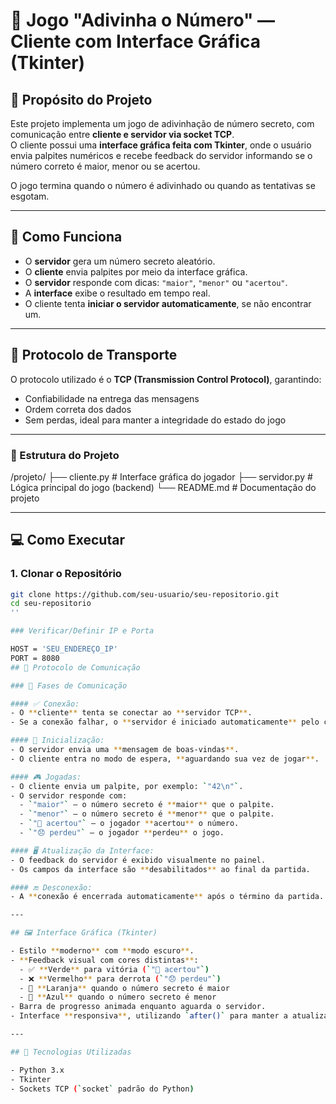 # 🎯 Jogo "Adivinha o Número" — Cliente com Interface Gráfica (Tkinter)

## 🧠 Propósito do Projeto
Este projeto implementa um jogo de adivinhação de número secreto, com comunicação entre **cliente e servidor via socket TCP**.  
O cliente possui uma **interface gráfica feita com Tkinter**, onde o usuário envia palpites numéricos e recebe feedback do servidor informando se o número correto é maior, menor ou se acertou.

O jogo termina quando o número é adivinhado ou quando as tentativas se esgotam.

---

## 🚀 Como Funciona
- O **servidor** gera um número secreto aleatório.
- O **cliente** envia palpites por meio da interface gráfica.
- O **servidor** responde com dicas: `"maior"`, `"menor"` ou `"acertou"`.
- A **interface** exibe o resultado em tempo real.
- O cliente tenta **iniciar o servidor automaticamente**, se não encontrar um.

---

## 📡 Protocolo de Transporte
O protocolo utilizado é o **TCP (Transmission Control Protocol)**, garantindo:
- Confiabilidade na entrega das mensagens
- Ordem correta dos dados
- Sem perdas, ideal para manter a integridade do estado do jogo

---

### 📁 Estrutura do Projeto
/projeto/
├── cliente.py       # Interface gráfica do jogador
├── servidor.py      # Lógica principal do jogo (backend)
└── README.md        # Documentação do projeto

---

## 💻 Como Executar

### 1. Clonar o Repositório
```bash
git clone https://github.com/seu-usuario/seu-repositorio.git
cd seu-repositorio
''

### Verificar/Definir IP e Porta

HOST = 'SEU_ENDEREÇO_IP'
PORT = 8080
## 🔄 Protocolo de Comunicação

### 🔗 Fases de Comunicação

#### ✅ Conexão:
- O **cliente** tenta se conectar ao **servidor TCP**.
- Se a conexão falhar, o **servidor é iniciado automaticamente** pelo cliente.

#### 🚀 Inicialização:
- O servidor envia uma **mensagem de boas-vindas**.
- O cliente entra no modo de espera, **aguardando sua vez de jogar**.

#### 🎮 Jogadas:
- O cliente envia um palpite, por exemplo: `"42\n"`.
- O servidor responde com:
  - `"maior"` — o número secreto é **maior** que o palpite.
  - `"menor"` — o número secreto é **menor** que o palpite.
  - `"🎉 acertou"` — o jogador **acertou** o número.
  - `"😞 perdeu"` — o jogador **perdeu** o jogo.

#### 🖥 Atualização da Interface:
- O feedback do servidor é exibido visualmente no painel.
- Os campos da interface são **desabilitados** ao final da partida.

#### 🔚 Desconexão:
- A **conexão é encerrada automaticamente** após o término da partida.

---

## 🖼 Interface Gráfica (Tkinter)

- Estilo **moderno** com **modo escuro**.
- **Feedback visual com cores distintas**:
  - ✅ **Verde** para vitória (`"🎉 acertou"`)
  - ❌ **Vermelho** para derrota (`"😞 perdeu"`)
  - 🔺 **Laranja** quando o número secreto é maior
  - 🔻 **Azul** quando o número secreto é menor
- Barra de progresso animada enquanto aguarda o servidor.
- Interface **responsiva**, utilizando `after()` para manter a atualização fluida sem travar a interface gráfica.

---

## 🚀 Tecnologias Utilizadas

- Python 3.x
- Tkinter
- Sockets TCP (`socket` padrão do Python)